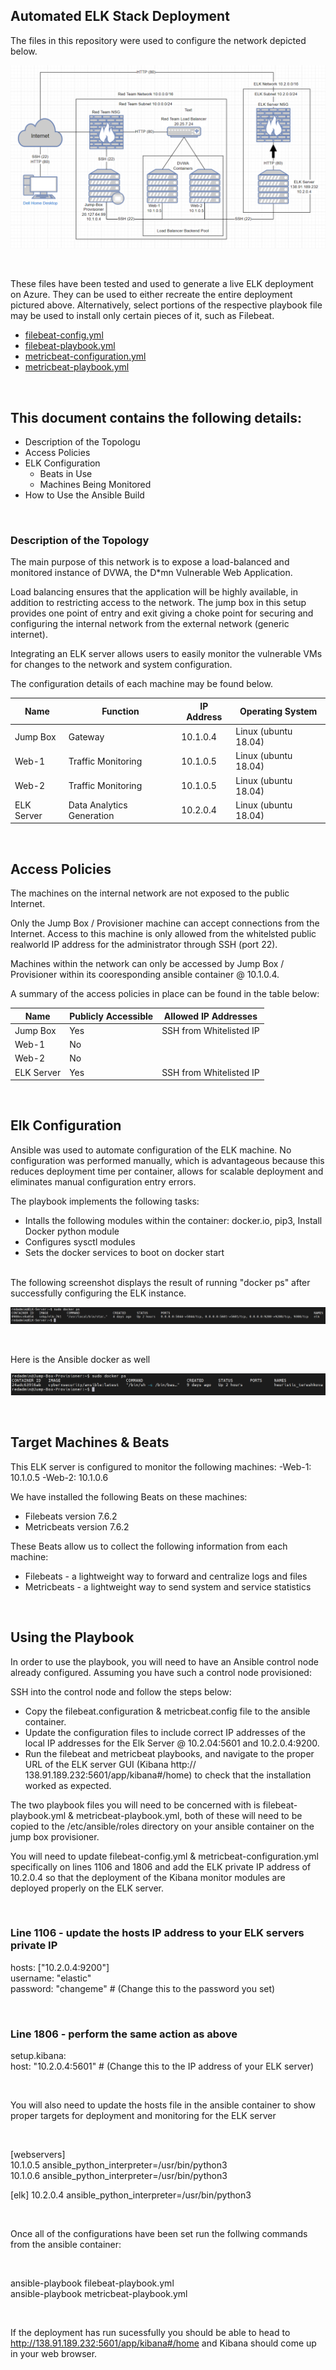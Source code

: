 ## Automated ELK Stack Deployment 

The files in this repository were used to configure the network depicted below.

![](Diagrams/elk_network_diagram.png)

<br>

These files have been tested and used to generate a live ELK deployment on Azure. They can be used to either recreate the entire deployment pictured above. Alternatively, select portions of the respective playbook file may be used to install only certain pieces of it, such as Filebeat.

- [filebeat-config.yml](Ansible/filebeat-config.ymlansible_config.yml)
- [filebeat-playbook.yml](Ansible/filebeat-playbook.yml)
- [metricbeat-configuration.yml](Ansible/metricbeat-configuration.yml)
- [metricbeat-playbook.yml](Ansible/metricbeat-playbook.yml)


<br>

## This document contains the following details:
- Description of the Topologu
- Access Policies
- ELK Configuration
  - Beats in Use
  - Machines Being Monitored
- How to Use the Ansible Build

<br>

### Description of the Topology

The main purpose of this network is to expose a load-balanced and monitored instance of DVWA, the D*mn Vulnerable Web Application.

Load balancing ensures that the application will be highly available, in addition to restricting access to the network. The jump box in this setup provides one point of entry and exit giving a choke point for securing and configuring the internal network from the external network (generic internet).

Integrating an ELK server allows users to easily monitor the vulnerable VMs for changes to the network and system configuration.

The configuration details of each machine may be found below.

| Name       | Function                   | IP Address | Operating System     |
|------------|----------------------------|------------|----------------------|
| Jump Box   | Gateway                    | 10.1.0.4   | Linux (ubuntu 18.04) |
| Web-1      | Traffic Monitoring         | 10.1.0.5   | Linux (ubuntu 18.04) |
| Web-2      | Traffic Monitoring         | 10.1.0.5   | Linux (ubuntu 18.04) |
| ELK Server | Data Analytics Generation  | 10.2.0.4   | Linux (ubuntu 18.04) |

<br>

## Access Policies

The machines on the internal network are not exposed to the public Internet. 

Only the Jump Box / Provisioner machine can accept connections from the Internet. Access to this machine is only allowed from the whitelsted public realworld IP address for the administrator through SSH (port 22).

Machines within the network can only be accessed by Jump Box / Provisioner within its cooresponding ansible container @ 10.1.0.4.

A summary of the access policies in place can be found in the table below:

| Name       | Publicly Accessible | Allowed IP Addresses    |
|------------|---------------------|-------------------------|
| Jump Box   | Yes                 | SSH from Whitelisted IP |
| Web-1      | No                  |                         |
| Web-2      | No                  |                         |
| ELK Server | Yes                 | SSH from Whitelisted IP |

<br>

## Elk Configuration

Ansible was used to automate configuration of the ELK machine. No configuration was performed manually, which is advantageous because this reduces deployment time per container, allows for scalable deployment and eliminates manual configuration entry errors.

The playbook implements the following tasks:
- Intalls the following modules within the container: docker.io, pip3, Install Docker python module 
- Configures sysctl modules 
- Sets the docker services to boot on docker start

<br>
The following screenshot displays the result of running "docker ps" after successfully configuring the ELK instance.

<br>

![](Screenshots/ELK_Container.png)

<br>

Here is the Ansible docker as well

![](Screenshots/Ansible_Container.png)

<br>

## Target Machines & Beats
This ELK server is configured to monitor the following machines:
-Web-1: 10.1.0.5
-Web-2: 10.1.0.6

We have installed the following Beats on these machines:
- Filebeats version 7.6.2
- Metricbeats version 7.6.2

These Beats allow us to collect the following information from each machine:
- Filebeats - a lightweight way to forward and centralize logs and files
- Metricbeats - a lightweight way to send system and service statistics

<br>

## Using the Playbook
In order to use the playbook, you will need to have an Ansible control node already configured. Assuming you have such a control node provisioned: 

SSH into the control node and follow the steps below:
- Copy the filebeat.configuration & metricbeat.config file to the ansible container.
- Update the configuration files to include correct IP addresses of the local IP addresses for the Elk Server @ 10.2.04:5601 and 10.2.0.4:9200.
- Run the filebeat and metricbeat playbooks, and navigate to the proper URL of the ELK server GUI (Kibana http://
138.91.189.232:5601/app/kibana#/home) to check that the installation worked as expected.

The two playbook files you will need to be concerned with is filebeat-playbook.yml & metricbeat-playbook.yml, both of these will need to be copied to the /etc/ansible/roles directory on your ansible container on the jump box provisioner.

You will need to update filebeat-config.yml & metricbeat-configuration.yml specifically on lines 1106 and 1806 and add the ELK private IP address of 10.2.0.4 so that the deployment of the Kibana monitor modules are deployed properly on the ELK server.

<br>

### Line 1106 - update the hosts IP address to your ELK servers private IP
hosts: ["10.2.0.4:9200"]<br>
username: "elastic"<br>
password: "changeme" # (Change this to the password you set)<br>

<br>

### Line 1806 - perform the same action as above
setup.kibana:<br>
  host: "10.2.0.4:5601" # (Change this to the IP address of your ELK server)

<br>

You will also need to update the hosts file in the ansible container to show proper targets for deployment and monitoring for the ELK server 

<br>

[webservers]<br>
10.1.0.5 ansible_python_interpreter=/usr/bin/python3 <br>
10.1.0.6 ansible_python_interpreter=/usr/bin/python3

[elk]
10.2.0.4 ansible_python_interpreter=/usr/bin/python3

<br>

Once all of the configurations have been set run the follwing commands from the ansible container:

<br>

ansible-playbook filebeat-playbook.yml<br>
ansible-playbook metricbeat-playbook.yml

<br>

If the deployment has run sucessfully you should be able to head to http://138.91.189.232:5601/app/kibana#/home and Kibana should come up in your web browser.